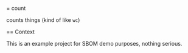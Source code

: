 = count

counts things (kind of like `wc`)

== Context

This is an example project for SBOM demo purposes, nothing serious.
